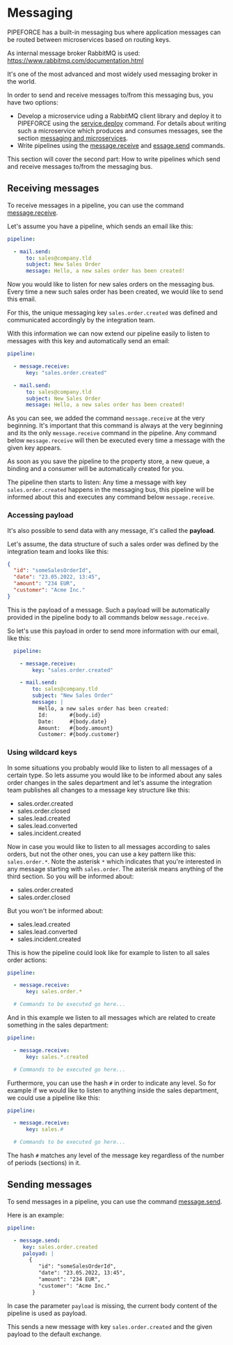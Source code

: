 # Messaging

PIPEFORCE has a built-in messaging bus where application messages can be routed between microservices based on routing
keys.

As internal message broker RabbitMQ is used: https://www.rabbitmq.com/documentation.html

It's one of the most advanced and most widely used messaging broker in the world.

In order to send and receive messages to/from this messaging bus, you have two options:

- Develop a microservice uding a RabbitMQ client library and deploy it to PIPEFORCE using the [service.deploy](../api/commands#servicedeploy) command.
  For details about writing such a microservice which produces and consumes messages, see the
  section [messaging and microservices](microservices/messaging).
- Write pipelines using the [message.receive](../api/commands#messagereceive)
  and [essage.send](../api/commands#messagesend) commands.

This section will cover the second part: How to write pipelines which send and receive messages to/from the messaging
bus.

## Receiving messages

To receive messages in a pipeline, you can use the command [message.receive](../api/commands#messagereceive).

Let's assume you have a pipeline, which sends an email like this:

```yaml
pipeline:

  - mail.send:
      to: sales@company.tld
      subject: New Sales Order
      message: Hello, a new sales order has been created!
```

Now you would like to listen for new sales orders on the messaging bus. Every time a new such sales order has been
created, we would like to send this email.

For this, the unique messaging key `sales.order.created` was defined and communicated accordingly by the integration
team.

With this information we can now extend our pipeline easily to listen to messages with this key and automatically send
an email:

```yaml
pipeline:

  - message.receive:
      key: "sales.order.created"

  - mail.send:
      to: sales@company.tld
      subject: New Sales Order
      message: Hello, a new sales order has been created!
```

As you can see, we added the command `message.receive` at the very beginning. It's important that this command is always
at the very beginning and its the only `message.receive` command in the pipeline. Any command below `message.receive`
will then be executed every time a message with the given key appears.

As soon as you save the pipeline to the property store, a new queue, a binding and a consumer will be automatically
created for you.

The pipeline then starts to listen: Any time a message with key `sales.order.created` happens in the messaging bus, this
pipeline will be informed about this and executes any command below `message.receive`.

### Accessing payload

It's also possible to send data with any message, it's called the **payload**.

Let's assume, the data structure of such a sales order was defined by the integration team and looks like this:

```json
{
  "id": "someSalesOrderId",
  "date": "23.05.2022, 13:45",
  "amount": "234 EUR",
  "customer": "Acme Inc."
}
```

This is the payload of a message. Such a payload will be automatically provided in the pipeline body to all commands
below `message.receive`.

So let's use this payload in order to send more information with our email, like this:

```yaml
  pipeline:

    - message.receive:
        key: "sales.order.created"

    - mail.send:
        to: sales@company.tld
        subject: "New Sales Order"
        message: |
          Hello, a new sales order has been created:
          Id:       #{body.id}
          Date:     #{body.date}
          Amount:   #{body.amount}
          Customer: #{body.customer}
```

### Using wildcard keys

In some situations you probably would like to listen to all messages of a certain type. So lets assume you would like to
be informed about any sales order changes in the sales department and let's assume the integration team publishes all
changes to a message key structure like this:

- sales.order.created
- sales.order.closed
- sales.lead.created
- sales.lead.converted
- sales.incident.created

Now in case you would like to listen to all messages according to sales orders, but not the other ones, you can use a
key pattern like this: `sales.order.*`. Note the asterisk `*` which indicates that you're interested in any message
starting with `sales.order`. The asterisk means anything of the third section. So you will be informed about:

- sales.order.created
- sales.order.closed

But you won't be informed about:

- sales.lead.created
- sales.lead.converted
- sales.incident.created

This is how the pipeline could look like for example to listen to all sales order actions:

```yaml
pipeline:

  - message.receive:
      key: sales.order.*

  # Commands to be executed go here...
```

And in this example we listen to all messages which are related to create something in the sales department:

```yaml
pipeline:

  - message.receive:
      key: sales.*.created

  # Commands to be executed go here...
```

Furthermore, you can use the hash `#` in order to indicate any level. So for example if we would like to listen to anything
inside the sales department, we could use a pipeline like this:

```yaml
pipeline:

  - message.receive:
      key: sales.#

  # Commands to be executed go here...
```

The hash `#` matches any level of the message key regardless of the number of periods (sections) in it.

## Sending messages

To send messages in a pipeline, you can use the command [message.send](../api/commands#messagesend).

Here is an example:

```yaml
pipeline:

  - message.send: 
     key: sales.order.created
     paloyad: |
       {
          "id": "someSalesOrderId",
          "date": "23.05.2022, 13:45",
          "amount": "234 EUR",
          "customer": "Acme Inc."
        }
```

In case the parameter `payload` is missing, the current body content of the pipeline is used as payload.

This sends a new message with key `sales.order.created` and the given payload to the default exchange.